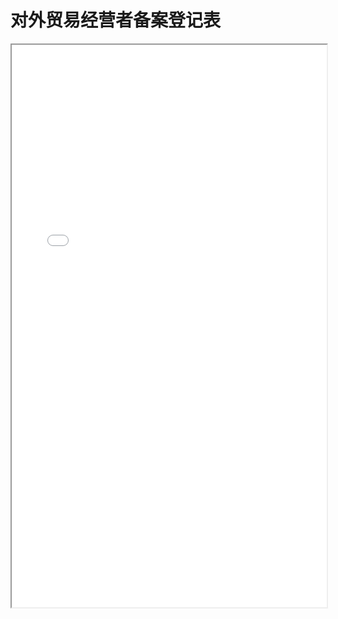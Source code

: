 # 对外贸易经营者备案登记表

<div>
<iframe src="./res/韩国闻庆项目案例/合约/1.2.6.1对外贸易经营者备案登记表.pdf" width="100%" height="900px" >
</iframe>
</div>

